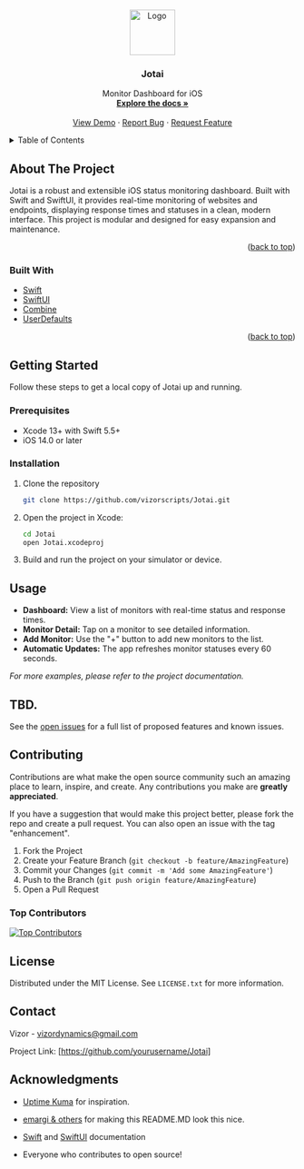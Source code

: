 <a id="readme-top"></a>
<!-- PROJECT LOGO -->
<br />
<div align="center">
  <a href="https://github.com/vizorscripts/Jotai">
    <img src="images/logo.png" alt="Logo" width="80" height="80">
  </a>

  <h3 align="center">Jotai</h3>

  <p align="center">
    Monitor Dashboard for iOS
    <br />
    <a href="https://github.com/vizorscripts/Jotai"><strong>Explore the docs »</strong></a>
    <br />
    <br />
    <a href="https://github.com/vizorscripts/Jotai">View Demo</a>
    &middot;
    <a href="https://github.com/vizorscripts/Jotai">Report Bug</a>
    &middot;
    <a href="https://github.com/vizorscripts/Jotai">Request Feature</a>
  </p>
</div>

<!-- TABLE OF CONTENTS -->
<details>
  <summary>Table of Contents</summary>
  <ol>
    <li>
      <a href="#about-the-project">About The Project</a>
      <ul>
        <li><a href="#built-with">Built With</a></li>
      </ul>
    </li>
    <li>
      <a href="#getting-started">Getting Started</a>
      <ul>
        <li><a href="#prerequisites">Prerequisites</a></li>
        <li><a href="#installation">Installation</a></li>
      </ul>
    </li>
    <li><a href="#usage">Usage</a></li>
    <li><a href="#roadmap">Roadmap</a></li>
    <li><a href="#contributing">Contributing</a></li>
    <li><a href="#license">License</a></li>
    <li><a href="#contact">Contact</a></li>
    <li><a href="#acknowledgments">Acknowledgments</a></li>
  </ol>
</details>

<!-- ABOUT THE PROJECT -->
## About The Project

Jotai is a robust and extensible iOS status monitoring dashboard. Built with Swift and SwiftUI, it provides real-time monitoring of websites and endpoints, displaying response times and statuses in a clean, modern interface. This project is modular and designed for easy expansion and maintenance.

<p align="right">(<a href="#readme-top">back to top</a>)</p>

### Built With

* [Swift](https://swift.org/)
* [SwiftUI](https://developer.apple.com/xcode/swiftui/)
* [Combine](https://developer.apple.com/documentation/combine)
* [UserDefaults](https://developer.apple.com/documentation/foundation/userdefaults)

<p align="right">(<a href="#readme-top">back to top</a>)</p>

<!-- GETTING STARTED -->
## Getting Started

Follow these steps to get a local copy of Jotai up and running.

### Prerequisites

- Xcode 13+ with Swift 5.5+
- iOS 14.0 or later

### Installation

1. Clone the repository
   ```sh
   git clone https://github.com/vizorscripts/Jotai.git

2. Open the project in Xcode:
   ```sh
   cd Jotai
   open Jotai.xcodeproj
   ```
3. Build and run the project on your simulator or device.

<!-- USAGE -->
## Usage

- **Dashboard:** View a list of monitors with real-time status and response times.
- **Monitor Detail:** Tap on a monitor to see detailed information.
- **Add Monitor:** Use the "+" button to add new monitors to the list.
- **Automatic Updates:** The app refreshes monitor statuses every 60 seconds.

_For more examples, please refer to the project documentation._

<!-- ROADMAP -->
## TBD.

See the [open issues](https://github.com/yourusername/Jotai/issues) for a full list of proposed features and known issues.

<!-- CONTRIBUTING -->
## Contributing

Contributions are what make the open source community such an amazing place to learn, inspire, and create. Any contributions you make are **greatly appreciated**.

If you have a suggestion that would make this project better, please fork the repo and create a pull request. You can also open an issue with the tag "enhancement".

1. Fork the Project
2. Create your Feature Branch (`git checkout -b feature/AmazingFeature`)
3. Commit your Changes (`git commit -m 'Add some AmazingFeature'`)
4. Push to the Branch (`git push origin feature/AmazingFeature`)
5. Open a Pull Request

### Top Contributors

<a href="https://github.com/vizorscripts/Jotai/graphs/contributors">
  <img src="https://contrib.rocks/image?repo=vizorscripts/Jotai" alt="Top Contributors" />
</a>

<!-- LICENSE -->
## License

Distributed under the MIT License. See `LICENSE.txt` for more information.

<!-- CONTACT -->
## Contact

Vizor - vizordynamics@gmail.com

Project Link: [https://github.com/yourusername/Jotai]

<!-- ACKNOWLEDGMENTS -->
## Acknowledgments

* [Uptime Kuma](https://github.com/louislam/uptime-kuma) for inspiration.
* [emargi & others](https://github.com/othneildrew/Best-README-Template/tree/main) for making this README.MD look this nice.
* [Swift](https://swift.org/) and [SwiftUI](https://developer.apple.com/xcode/swiftui/) documentation

* Everyone who contributes to open source!
